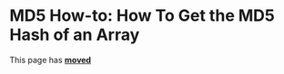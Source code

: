# MD5 How-to: How To Get the MD5 Hash of an Array

This page has [**moved**](https://lib-docs.delphidabbler.com/MD5/1/HowTo/HashArray)